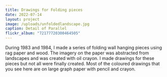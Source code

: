 ```yaml
---
title: Drawings for Folding pieces
date: 2022-07-14
layout: project
image: /uploads/unfoldedlandscape.jpg
caption: Detail of Parallel
flickr_album: "72177720300464505"
---
```


During 1983 and 1984, I made a series of folding wall hanging pieces using rag paper and wood. The imagery on the paper was abstracted from landscapes and was created with oil crayon. I made drawings for these pieces but not all were finally created. Most of the coloured drawings that you see here are on large graph paper with pencil and crayon.